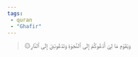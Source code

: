 ```yaml
---
tags: 
 - quran 
 - "Ghafir"
---
```


> ۞وَيَٰقَوۡمِ مَا لِيٓ أَدۡعُوكُمۡ إِلَى ٱلنَّجَوٰةِ وَتَدۡعُونَنِيٓ إِلَى ٱلنَّارِ
